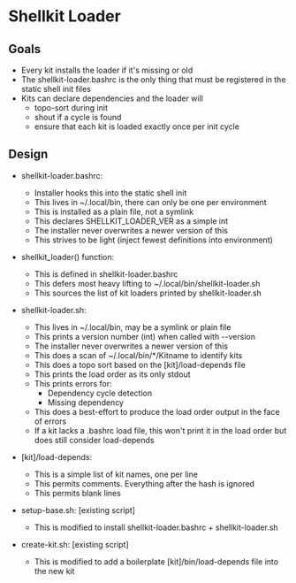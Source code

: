 # Shellkit Loader

## Goals

- Every kit installs the loader if it's missing or old
- The shellkit-loader.bashrc is the only thing that must be registered in the static shell init files
- Kits can declare dependencies and the loader will
    - topo-sort during init
    - shout if a cycle is found
    - ensure that each kit is loaded exactly once per init cycle

## Design

- shellkit-loader.bashrc:
    - Installer hooks this into the static shell init
    - This lives in ~/.local/bin, there can only be one per environment
    - This is installed as a plain file, not a symlink
    - This declares SHELLKIT_LOADER_VER as a simple int
    - The installer never overwrites a newer version of this
    - This strives to be light (inject fewest definitions into environment)

- shellkit_loader() function:
    - This is defined in shellkit-loader.bashrc
    - This defers most heavy lifting to ~/.local/bin/shellkit-loader.sh
    - This sources the list of kit loaders printed by shellkit-loader.sh

- shellkit-loader.sh:
    - This lives in ~/.local/bin, may be a symlink or plain file
    - This prints a version number (int) when called with --version
    - The installer never overwrites a newer version of this
    - This does a scan of ~/.local/bin/*/Kitname to identify kits
    - This does a topo sort based on the [kit]/load-depends file
    - This prints the load order as its only stdout
    - This prints errors for:
        - Dependency cycle detection
        - Missing dependency
    - This does a best-effort to produce the load order output in the face of errors
    - If a kit lacks a <kitname>.bashrc load file, this won't print it in the load order but does still consider load-depends

- [kit]/load-depends:
    - This is a simple list of kit names, one per line
    - This permits comments.  Everything after the hash is ignored
    - This permits blank lines

- setup-base.sh: [existing script]
    - This is modified to install shellkit-loader.bashrc + shellkit-loader.sh

- create-kit.sh: [existing script]
    - This is modified to add a boilerplate [kit]/bin/load-depends file into the new kit


